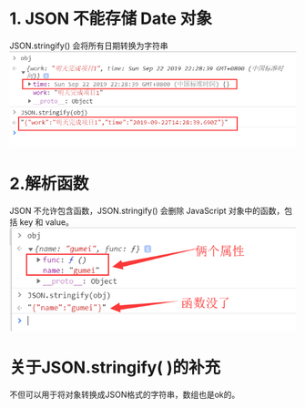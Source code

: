# 1. JSON 不能存储 Date 对象
JSON.stringify() 会将所有日期转换为字符串
![](./img/JSON.stringify.png)
# 2.解析函数
JSON 不允许包含函数，JSON.stringify() 会删除 JavaScript 对象中的函数，包括 key 和 value。
![](./img/func.png)


# 关于JSON.stringify( )的补充
不但可以用于将对象转换成JSON格式的字符串，数组也是ok的。
